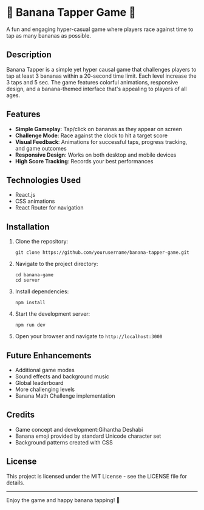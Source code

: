 # 🍌 Banana Tapper Game 🍌

A fun and engaging hyper-casual game where players race against time to tap as many bananas as possible.

## Description

Banana Tapper is a simple yet hyper causal game that challenges players to tap at least 3 bananas within a 20-second time limit. Each level increase the 3 taps and 5 sec. The game features colorful animations, responsive design, and a banana-themed interface that's appealing to players of all ages.

## Features

- **Simple Gameplay**: Tap/click on bananas as they appear on screen
- **Challenge Mode**: Race against the clock to hit a target score
- **Visual Feedback**: Animations for successful taps, progress tracking, and game outcomes
- **Responsive Design**: Works on both desktop and mobile devices
- **High Score Tracking**: Records your best performances



## Technologies Used

- React.js
- CSS animations
- React Router for navigation

## Installation

1. Clone the repository:
   ```
   git clone https://github.com/yourusername/banana-tapper-game.git
   ```

2. Navigate to the project directory:
   ```
   cd banana-game
   cd server
   ```

3. Install dependencies:
   ```
   npm install
   ```

4. Start the development server:
   ```
   npm run dev
   ```

5. Open your browser and navigate to `http://localhost:3000`

## Future Enhancements

- Additional game modes
- Sound effects and background music
- Global leaderboard
- More challenging levels
- Banana Math Challenge implementation

## Credits

- Game concept and development:Gihantha Deshabi
- Banana emoji provided by standard Unicode character set
- Background patterns created with CSS

## License

This project is licensed under the MIT License - see the LICENSE file for details.

---

Enjoy the game and happy banana tapping! 🍌
